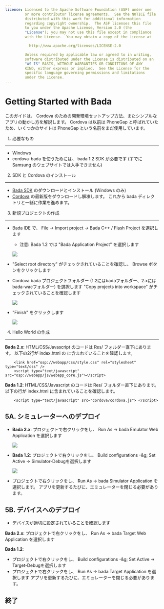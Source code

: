 ```yaml
---
license: Licensed to the Apache Software Foundation (ASF) under one
         or more contributor license agreements.  See the NOTICE file
         distributed with this work for additional information
         regarding copyright ownership.  The ASF licenses this file
         to you under the Apache License, Version 2.0 (the
         "License"); you may not use this file except in compliance
         with the License.  You may obtain a copy of the License at

           http://www.apache.org/licenses/LICENSE-2.0

         Unless required by applicable law or agreed to in writing,
         software distributed under the License is distributed on an
         "AS IS" BASIS, WITHOUT WARRANTIES OR CONDITIONS OF ANY
         KIND, either express or implied.  See the License for the
         specific language governing permissions and limitations
         under the License.
---
```


Getting Started with Bada
=========================

このガイドは、 Cordova のための開発環境セットアップ方法、またシンプルなアプリの動かし方を解説します。 Cordova は以前は PhoneGap と呼ばれていたため、いくつかのサイトは PhoneGap という名前をまだ使用しています。

1. 必要なもの
---------------

- Windows
- cordova-bada を使うためには、 bada 1.2 SDK が必要です (すでに Samsung のウェブサイトでは入手できません)


2. SDK と Cordova のインストール
-------------------------

- [Bada SDK](http://developer.bada.com) のダウンロードとインストール (Windows のみ)
- [Cordova](http://phonegap.com/download) の最新版をダウンロードし解凍します。 これから bada ディレクトリと一緒に作業を進めます。


3. 新規プロジェクトの作成
--------------------
- Bada IDE で、 File -> Import project -> Bada C++ / Flash Project を選択します
    - 注意: Bada 1.2 では "Bada Application Project" を選択します

    ![](img/guide/getting-started/bada/import_bada_project.png)

- "Select root directory" がチェックされていることを確認し、 Browse ボタンをクリックします
- Cordova bada プロジェクトフォルダー (1.2にはbadaフォルダー、2.xにはbada-wacフォルダー) を選択します "Copy projects into workspace" がチェックされていることを確認します

    ![](img/guide/getting-started/bada/import_bada_project.png)

- "Finish" をクリックします

    ![](img/guide/getting-started/bada/bada_project.png)


4. Hello World の作成
--------------

**Bada 2.x**: HTML/CSS/Javascript のコードは Res/ フォルダー直下にあります。 以下の2行が index.html の <head> に含まれていることを確認します。


        <link href="osp://webapp/css/style.css" rel="stylesheet" type="text/css" />
        <script type="text/javascript" src="osp://webapp/js/webapp_core.js"></script>

**Bada 1.2**: HTML/CSS/Javascript のコードは Res/ フォルダー直下にあります。 以下の行が index.html に含まれていることを確認します。

        <script type="text/javascript" src="cordova/cordova.js"> </script>

5A. シミュレーターへのデプロイ
-----------------------

- **Bada 2.x**: プロジェクトで右クリックをし、 Run As -&gt; bada Emulator Web Application を選択します

    ![](img/guide/getting-started/bada/bada_1_run.png)

- **Bada 1.2**: プロジェクトで右クリックをし、 Build configurations -&g; Set Active -&gt; Simulator-Debugを選択します

    ![](img/guide/getting-started/bada/bada_set_target.png)

- プロジェクトで右クリックをし、 Run As -&gt; bada Simulator Application を選択します。 アプリを更新するたびに、エミュレーターを閉じる必要があります。

5B. デバイスへのデプロイ
--------------------

- デバイスが適切に設定されていることを確認します

**Bada 2.x**: プロジェクトで右クリックをし、 Run As -&gt; bada Target Web Application を選択します

**Bada 1.2**:
- プロジェクトで右クリックをし、 Build configurations -&g; Set Active -> Target-Debugを選択します
- プロジェクトで右クリックをし、 Run As -> bada Target Application を選択します アプリを更新するたびに、エミュレーターを閉じる必要があります。


終了
-----
